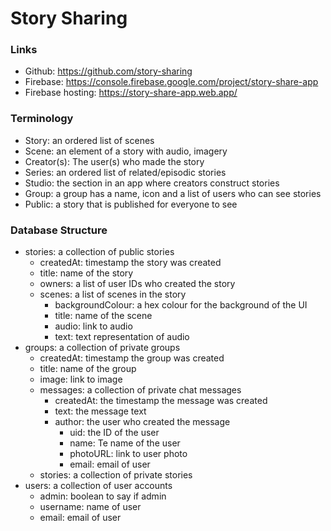 # Story Sharing

### Links

* Github: https://github.com/story-sharing
* Firebase: https://console.firebase.google.com/project/story-share-app
* Firebase hosting: https://story-share-app.web.app/

### Terminology

* Story: an ordered list of scenes
* Scene: an element of a story with audio, imagery
* Creator(s): The user(s) who made the story
* Series: an ordered list of related/episodic stories
* Studio: the section in an app where creators construct stories
* Group: a group has a name, icon and a list of users who can see stories
* Public: a story that is published for everyone to see

### Database Structure

* stories: a collection of public stories
  * createdAt: timestamp the story was created
  * title: name of the story
  * owners: a list of user IDs who created the story
  * scenes: a list of scenes in the story
    * backgroundColour: a hex colour for the background of the UI
    * title: name of the scene
    * audio: link to audio
    * text: text representation of audio
* groups: a collection of private groups
  * createdAt: timestamp the group was created
  * title: name of the group
  * image: link to image
  * messages: a collection of private chat messages
    * createdAt: the timestamp the message was created
    * text: the message text
    * author: the user who created the message
      * uid: the ID of the user
      * name: Te name of the user
      * photoURL: link to user photo
      * email: email of user
   * stories: a collection of private stories
* users: a collection of user accounts
  * admin: boolean to say if admin
  * username: name of user
  * email: email of user
